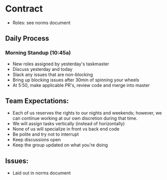 # Contract

- Roles: see norms document

## Daily Process

### Morning Standup (10:45a)

- New roles assigned by yesterday's taskmaster
- Discuss yesterday and today
- Slack any issues that are non-blocking
- Bring up blocking issues after 30min of spinning your wheels
- At 5:50, make applicable PR's, review code and merge into master

## Team Expectations:

- Each of us reserves the rights to our nights and weekends; however, we can continue working at our own discretion during that time.
- We will assign tasks vertically (instead of horizontally)
- None of us will specialize in front vs back end code
- Be polite and try not to interrupt
- Keep discussions open
- Keep the group updated on what you're doing

## Issues:

- Laid out in norms document
